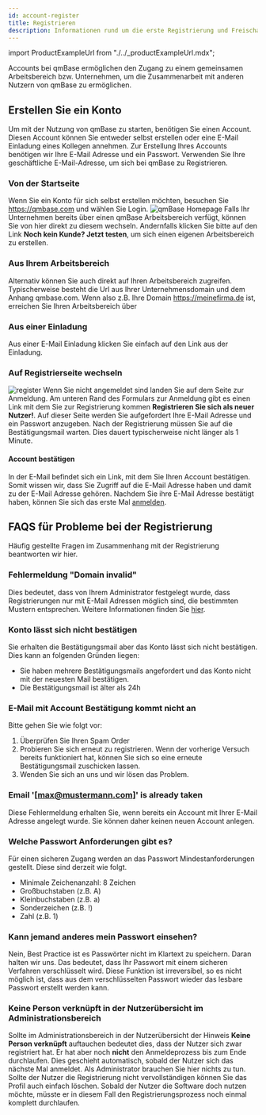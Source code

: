 ```yaml
---
id: account-register
title: Registrieren
description: Informationen rund um die erste Registrierung und Freischaltung Ihres Accounts
---
```


import ProductExampleUrl from "./../\_productExampleUrl.mdx";

Accounts bei qmBase ermöglichen den Zugang zu einem gemeinsamen Arbeitsbereich bzw. Unternehmen, um die Zusammenarbeit mit anderen Nutzern von qmBase zu ermöglichen.

## Erstellen Sie ein Konto

Um mit der Nutzung von qmBase zu starten, benötigen Sie einen Account. Diesen Account können Sie entweder selbst erstellen oder eine E-Mail Einladung eines Kollegen annehmen.
Zur Erstellung Ihres Accounts benötigen wir Ihre E-Mail Adresse und ein Passwort. Verwenden Sie Ihre geschäftliche E-Mail-Adresse, um sich bei qmBase zu Registrieren.

### Von der Startseite

Wenn Sie ein Konto für sich selbst erstellen möchten, besuchen Sie https://qmbase.com und wählen Sie Login.
![qmBase Homepage](https://caqadmin.blob.core.windows.net/public-screenshots/manual-screenshots/2024-05-02_publicHomePage.png)
Falls Ihr Unternehmen bereits über einen qmBase Arbeitsbereich verfügt, können Sie von hier direkt zu diesem wechseln.
Andernfalls klicken Sie bitte auf den Link **Noch kein Kunde? Jetzt testen**, um sich einen eigenen Arbeitsbereich zu erstellen.

### Aus Ihrem Arbeitsbereich

Alternativ können Sie auch direkt auf Ihren Arbeitsbereich zugreifen. Typischerweise besteht die Url aus Ihrer Unternehmensdomain und dem Anhang qmbase.com.
Wenn also z.B. Ihre Domain https://meinefirma.de ist, erreichen Sie Ihren Arbeitsbereich über <ProductExampleUrl />

### Aus einer Einladung

Aus einer E-Mail Einladung klicken Sie einfach auf den Link aus der Einladung.

### Auf Registrierseite wechseln

![register](https://caqadmin.blob.core.windows.net/public-screenshots/All%20Integration%20Specs/Account/Register.png)
Wenn Sie nicht angemeldet sind landen Sie auf dem Seite zur Anmeldung. Am unteren Rand des Formulars zur Anmeldung gibt es einen Link mit dem Sie zur Registrierung kommen **Registrieren Sie sich als neuer Nutzer!**.
Auf dieser Seite werden Sie aufgefordert Ihre E-Mail Adresse und ein Passwort anzugeben. Nach der Registrierung müssen Sie auf die Bestätigungsmail warten.
Dies dauert typischerweise nicht länger als 1 Minute.

#### Account bestätigen

In der E-Mail befindet sich ein Link, mit dem Sie Ihren Account bestätigen. Somit wissen wir, dass Sie Zugriff auf die E-Mail Adresse haben und damit zu der E-Mail Adresse gehören.
Nachdem Sie ihre E-Mail Adresse bestätigt haben, können Sie sich das erste Mal [anmelden](/docs/account/account-login).

## FAQS für Probleme bei der Registrierung

Häufig gestellte Fragen im Zusammenhang mit der Registrierung beantworten wir hier.

### Fehlermeldung "Domain invalid"

Dies bedeutet, dass von Ihrem Administrator festgelegt wurde, dass Registrierungen nur mit E-Mail Adressen möglich sind, die bestimmten Mustern entsprechen.
Weitere Informationen finden Sie [hier](/docs/apps/admin#erlaubte-domains).

### Konto lässt sich nicht bestätigen

Sie erhalten die Bestätigungsmail aber das Konto lässt sich nicht bestätigen. Dies kann an folgenden Gründen liegen:

- Sie haben mehrere Bestätigungsmails angefordert und das Konto nicht mit der neuesten Mail bestätigen.
- Die Bestätigungsmail ist älter als 24h

### E-Mail mit Account Bestätigung kommt nicht an

Bitte gehen Sie wie folgt vor:

1. Überprüfen Sie Ihren Spam Order
2. Probieren Sie sich erneut zu registrieren. Wenn der vorherige Versuch bereits funktioniert hat, können Sie sich so eine erneute Bestätigungsmail zuschicken lassen.
3. Wenden Sie sich an uns und wir lösen das Problem.

### Email '[max@mustermann.com]' is already taken

Diese Fehlermeldung erhalten Sie, wenn bereits ein Account mit Ihrer E-Mail Adresse angelegt wurde. Sie können daher keinen neuen Account anlegen.

### Welche Passwort Anforderungen gibt es?

Für einen sicheren Zugang werden an das Passwort Mindestanforderungen gestellt. Diese sind derzeit wie folgt.

- Minimale Zeichenanzahl: 8 Zeichen
- Großbuchstaben (z.B. A)
- Kleinbuchstaben (z.B. a)
- Sonderzeichen (z.B. !)
- Zahl (z.B. 1)

### Kann jemand anderes mein Passwort einsehen?

Nein, Best Practice ist es Passwörter nicht im Klartext zu speichern. Daran halten wir uns. Das bedeutet, dass Ihr Passwort mit einem sicheren Verfahren verschlüsselt wird.
Diese Funktion ist irreversibel, so es nicht möglich ist, dass aus dem verschlüsselten Passwort wieder das lesbare Passwort erstellt werden kann.

### Keine Person verknüpft in der Nutzerübersicht im Administrationsbereich

Sollte im Administrationsbereich in der Nutzerübersicht der Hinweis **Keine Person verknüpft** auftauchen bedeutet dies, dass der Nutzer sich zwar registriert hat.
Er hat aber noch **nicht** den Anmeldeprozess bis zum Ende durchlaufen. Dies geschieht automatisch, sobald der Nutzer sich das nächste Mal anmeldet.
Als Administrator brauchen Sie hier nichts zu tun. Sollte der Nutzer die Registrierung nicht vervollständigen können Sie das Profil auch einfach löschen.
Sobald der Nutzer die Software doch nutzen möchte, müsste er in diesem Fall den Registrierungsprozess noch einmal komplett durchlaufen.
